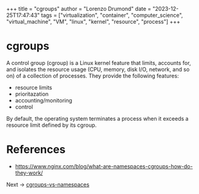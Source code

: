 +++
title = "cgroups"
author = "Lorenzo Drumond"
date = "2023-12-25T17:47:43"
tags = ["virtualization",  "container",  "computer_science",  "virtual_machine",  "VM",  "linux",  "kernel",  "resource",  "process"]
+++


# cgroups
A control group (cgroup) is a Linux kernel feature that limits, accounts for, and isolates the resource usage (CPU, memory, disk I/O, network, and so on) of a collection of processes. They provide the following features:

- resource limits
- prioritazation
- accounting/monitoring
- control

By default, the operating system terminates a process when it exceeds a resource limit defined by its cgroup.

# References
- https://www.nginx.com/blog/what-are-namespaces-cgroups-how-do-they-work/

Next -> [cgroups-vs-namespaces](/wiki/cgroups-vs-namespaces/)
